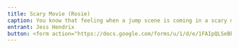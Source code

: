 ```yaml
---
title: Scary Movie (Rosie)
caption: You know that feeling when a jump scene is coming in a scary movie and you don't want to be scared, but you also don't want to miss anything? Rosie does. I got Rosie at the height of the Covid pandemic. Shelters were operating but shut down to visitors and so were full to the max across Oklahoma. When a no kill shelter near me hosted an outdoor adoption, I took Luna to find her a friend. Upon meeting, Luna and Rosie were instantly the best of friends, and I knew Rosie was coming home with us. When I told the shelter manager that I wanted Rosie, a look of disbelieve came over her face and she began to cry. She told me that even though they were a no kill shelter, extenuating circumstance of the pandemic had forced them to reluctantly adopt a euthanization schedule. She said Rosie was the sweetest dog they had, but the longest unadopted pup at the shelter and she was scheduled to be put down the next day. The manager was so excited she waved the adoption fee, gave us a crate, a new dog bed, and a 30lb bad of food. I like to think Luna saved Rosie and I think Rosie knows it.
entrant: Jess Hendrix
button: <form action="https://docs.google.com/forms/u/1/d/e/1FAIpQLSeBblQMqbBMeuApn2iPdutPu_wvMXp7h9YlIcRDEgHzWuKEQw/formResponse" method="post"><div class="form-element"></div><span>Votes</span><input type="text" name="entry.1916643263" required placeholder="$"></br><button type="submit" name="button">Cast Votes</button></form>
---
```

